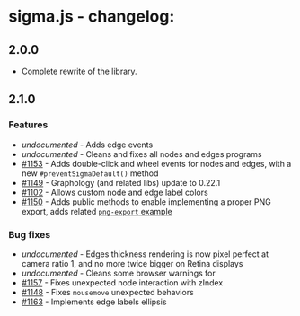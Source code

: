 # sigma.js - changelog:

## 2.0.0

- Complete rewrite of the library.

## 2.1.0

### Features

- _undocumented_ - Adds edge events
- _undocumented_ - Cleans and fixes all nodes and edges programs
- [#1153](https://github.com/jacomyal/sigma.js/issues/1153) - Adds double-click and wheel events for nodes and edges, with a new `#preventSigmaDefault()` method
- [#1149](https://github.com/jacomyal/sigma.js/issues/1149) - Graphology (and related libs) update to 0.22.1
- [#1102](https://github.com/jacomyal/sigma.js/issues/1102) - Allows custom node and edge label colors
- [#1150](https://github.com/jacomyal/sigma.js/issues/1150) - Adds public methods to enable implementing a proper PNG export, adds related [`png-export` example](https://codesandbox.io/s/github/jacomyal/sigma.js/tree/main/examples/png-snapshot)

### Bug fixes

- _undocumented_ - Edges thickness rendering is now pixel perfect at camera ratio 1, and no more twice bigger on Retina displays
- _undocumented_ - Cleans some browser warnings for
- [#1157](https://github.com/jacomyal/sigma.js/issues/1157) - Fixes unexpected node interaction with zIndex
- [#1148](https://github.com/jacomyal/sigma.js/issues/1148) - Fixes `mousemove` unexpected behaviors
- [#1163](https://github.com/jacomyal/sigma.js/issues/1163) - Implements edge labels ellipsis
